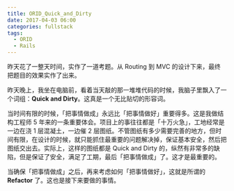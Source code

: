 ```yaml
---
title: ORID_Quick_and_Dirty
date: 2017-04-03 06:00
categories: fullstack
tags:
  - ORID
  - Rails
---
```


昨天花了一整天时间，实作了一道考题。从 Routing 到 MVC 的设计下来，最终把题目的效果实作了出来。

昨天晚上，我坐在电脑前，看着当天敲的那一堆堆代码的时候，我脑子里飘入了一个词组：**Quick and Dirty**。这真是一个无比贴切的形容词。

当时间有限的时候，「把事情做成」永远比「把事情做好」重要得多。这是我做结构工程师 5 年来的一条重要体会。项目上的事往往都是「十万火急」，工地经常是一边在浇 1 层混凝土，一边催 2 层图纸。不管图纸有多少需要完善的地方，但时间有限，在设计的时候，就只能抓住最重要的问题解决掉，保证基本安全，然后把图纸交出去。实际上，这样的图纸都是 Quick and Dirty 的，纵然有非常多的缺陷，但是保证了安全，满足了工期，最后「把事情做成」了。这才是最重要的。

当确保「把事情做成」之后，再来考虑如何「把事情做好」，这就是所谓的 **Refactor** 了。这也是接下来要做的事情。